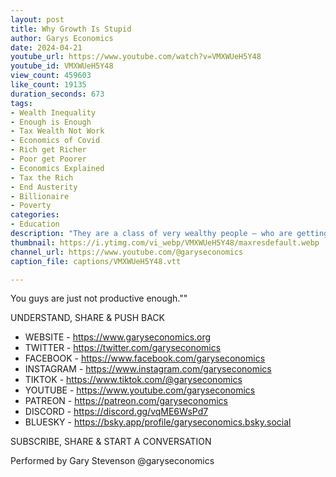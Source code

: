 ```yaml
---
layout: post
title: Why Growth Is Stupid
author: Garys Economics
date: 2024-04-21
youtube_url: https://www.youtube.com/watch?v=VMXWUeH5Y48
youtube_id: VMXWUeH5Y48
view_count: 459603
like_count: 19135
duration_seconds: 673
tags:
- Wealth Inequality
- Enough is Enough
- Tax Wealth Not Work
- Economics of Covid
- Rich get Richer
- Poor get Poorer
- Economics Explained
- Tax the Rich
- End Austerity
- Billionaire
- Poverty
categories:
- Education
description: "They are a class of very wealthy people – who are getting richer very rapidly – turning round to you and saying "
thumbnail: https://i.ytimg.com/vi_webp/VMXWUeH5Y48/maxresdefault.webp
channel_url: https://www.youtube.com/@garyseconomics
caption_file: captions/VMXWUeH5Y48.vtt

---
```


You guys are just not productive enough.""

UNDERSTAND, SHARE & PUSH BACK

- WEBSITE - https://www.garyseconomics.org
- TWITTER  - https://twitter.com/garyseconomics
- FACEBOOK - https://www.facebook.com/garyseconomics
- INSTAGRAM  - https://www.instagram.com/garyseconomics
- TIKTOK - https://www.tiktok.com/@garyseconomics
- YOUTUBE -  https://www.youtube.com/garyseconomics
- PATREON - https://patreon.com/garyseconomics
- DISCORD - https://discord.gg/vqME6WsPd7
- BLUESKY - https://bsky.app/profile/garyseconomics.bsky.social

SUBSCRIBE, SHARE & START A CONVERSATION

Performed by Gary Stevenson
@garyseconomics
